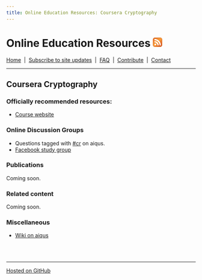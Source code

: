```yaml
---
title: Online Education Resources: Coursera Cryptography
---
```


# Online Education Resources <a href=""><img src="https://github.com/amberj/online-edu-resources/raw/gh-pages/feed-icon.png" alt="RSS Feed" /></a>
[Home](http://amberj.github.com/online-edu-resources/ "Online Educational Resources: Home") &nbsp;|&nbsp; [Subscribe to site updates](http://amberj.github.com/online-edu-resources/subscribe.html "Online Educational Resources: Subscribe to site updates") &nbsp;|&nbsp; [FAQ](http://amberj.github.com/online-edu-resources/faq.html "Online Educational Resources: FAQ") &nbsp;|&nbsp; [Contribute](http://amberj.github.com/online-edu-resources/contribute.html "Online Educational Reqources: Contribute") &nbsp;|&nbsp; [Contact](http://amberj.github.com/online-edu-resources/contact.html "Online Educational Resources: Contact")<br />

<hr />

## Coursera Cryptography
### Officially recommended resources:
* [Course website](http://www.crypto-class.org/)

### Online Discussion Groups
* Questions tagged with [#cr](http://www.aiqus.com/tags/%23cr) on aiqus.
* [Facebook study group](https://www.facebook.com/groups/crypto.class/)

### Publications
Coming soon.

### Related content
Coming soon.

### Miscellaneous
* [Wiki on aiqus](http://www.aiqus.com/wiki/Cryptography)

<br /><br />
<hr />

[Hosted on GitHub](https://github.com/amberj/online-edu-resources "online-edu-resources on GitHub")
